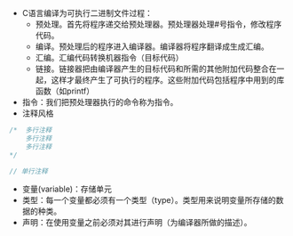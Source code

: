 - C语言编译为可执行二进制文件过程：
    - 预处理。首先将程序递交给预处理器。预处理器处理#号指令，修改程序代码。
    - 编译。预处理后的程序进入编译器。编译器将程序翻译成生成汇编。
    - 汇编。汇编代码转换机器指令（目标代码）     
    - 链接。链接器把由编译器产生的目标代码和所需的其他附加代码整合在一起，这样才最终产生了可执行的程序。这些附加代码包括程序中用到的库函数（如printf）
- 指令：我们把预处理器执行的命令称为指令。
- 注释风格
```c
/*  多行注释 
    多行注释 
    多行注释 
*/

// 单行注释
```
- 变量(variable)：存储单元
- 类型：每一个变量都必须有一个类型（type）。类型用来说明变量所存储的数据的种类。
- 声明：在使用变量之前必须对其进行声明（为编译器所做的描述）。